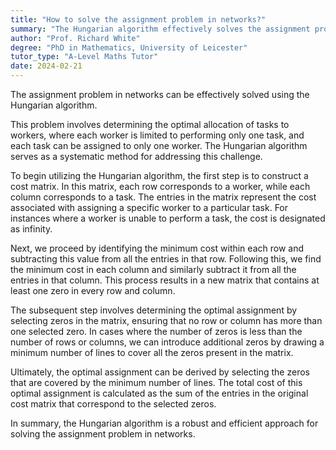 ```yaml
---
title: "How to solve the assignment problem in networks?"
summary: "The Hungarian algorithm effectively solves the assignment problem in networks, optimizing the allocation of resources to minimize costs or maximize efficiency."
author: "Prof. Richard White"
degree: "PhD in Mathematics, University of Leicester"
tutor_type: "A-Level Maths Tutor"
date: 2024-02-21
---
```


The assignment problem in networks can be effectively solved using the Hungarian algorithm.

This problem involves determining the optimal allocation of tasks to workers, where each worker is limited to performing only one task, and each task can be assigned to only one worker. The Hungarian algorithm serves as a systematic method for addressing this challenge.

To begin utilizing the Hungarian algorithm, the first step is to construct a cost matrix. In this matrix, each row corresponds to a worker, while each column corresponds to a task. The entries in the matrix represent the cost associated with assigning a specific worker to a particular task. For instances where a worker is unable to perform a task, the cost is designated as infinity.

Next, we proceed by identifying the minimum cost within each row and subtracting this value from all the entries in that row. Following this, we find the minimum cost in each column and similarly subtract it from all the entries in that column. This process results in a new matrix that contains at least one zero in every row and column.

The subsequent step involves determining the optimal assignment by selecting zeros in the matrix, ensuring that no row or column has more than one selected zero. In cases where the number of zeros is less than the number of rows or columns, we can introduce additional zeros by drawing a minimum number of lines to cover all the zeros present in the matrix.

Ultimately, the optimal assignment can be derived by selecting the zeros that are covered by the minimum number of lines. The total cost of this optimal assignment is calculated as the sum of the entries in the original cost matrix that correspond to the selected zeros.

In summary, the Hungarian algorithm is a robust and efficient approach for solving the assignment problem in networks.
    